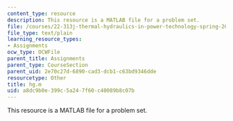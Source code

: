 ```yaml
---
content_type: resource
description: This resource is a MATLAB file for a problem set.
file: /courses/22-313j-thermal-hydraulics-in-power-technology-spring-2007/a8dc9b0e399c5a247f60c40089b8c07b_hg.m
file_type: text/plain
learning_resource_types:
- Assignments
ocw_type: OCWFile
parent_title: Assignments
parent_type: CourseSection
parent_uid: 2e70c27d-6890-cad3-dcb1-c63bd9346dde
resourcetype: Other
title: hg.m
uid: a8dc9b0e-399c-5a24-7f60-c40089b8c07b
---
```

This resource is a MATLAB file for a problem set.

